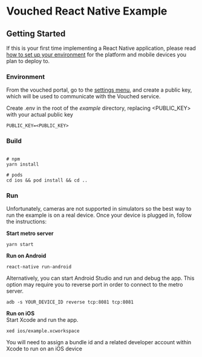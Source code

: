 # Vouched React Native Example

## Getting Started

If this is your first time implementing a React Native application, please read [how to set up your environment](https://reactnative.dev/docs/environment-setup) for the platform and mobile devices you plan to deploy to. 

### Environment

From the vouched portal, go to the [settings menu](https://app.vouched.id/account/key), and create a public key, which will be used to communicate with the Vouched service. 

Create .env in the root of the _example_ directory, replacing <PUBLIC_KEY> with your actual public key

```shell
PUBLIC_KEY=<PUBLIC_KEY>
```

### Build

```shell

# npm
yarn install

# pods
cd ios && pod install && cd ..
```

### Run
Unfortunately, cameras are not supported in simulators so the best way to run the example is on a real device. Once your device is plugged in, follow the instructions:

**Start metro server**
```shell
yarn start
```



**Run on Android**

```shell
react-native run-android
```
Alternatively, you can start Android Studio and run and debug the app. This option may require you to reverse port in order to connect to the metro server. 
```shell
adb -s YOUR_DEVICE_ID reverse tcp:8081 tcp:8081
```

**Run on iOS**  
Start Xcode and run the app.

```shell
xed ios/example.xcworkspace
```

You will need to assign a bundle id and a related developer account within Xcode to run on an iOS device

